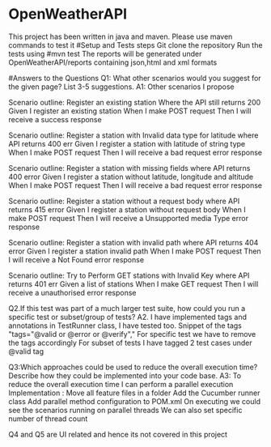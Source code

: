 # OpenWeatherAPI
This project has been written in java and maven. Please use maven commands to test it
#Setup and Tests steps
Git clone the repository
Run the tests using #mvn test
The reports will be generated under OpenWeatherAPI/reports containing json,html and xml formats


#Answers to the Questions
Q1: What other scenarios would you suggest for the given page? List 3-5 suggestions.
A1: Other scenarios I propose

Scenario outline: Register an existing station Where the API still returns 200
Given I register an existing station
When I make POST request
Then I will receive a success response 

Scenario outline: Register a station with Invalid data type for latitude where API returns 400 err
Given I register a station with latitude of string type 
When I make POST request
Then I will receive a bad request error response

Scenario outline: Register a station with missing fields where API returns 400 error
Given I register a station without latitude, longitude and altitude
When I make POST request
Then I will receive a bad request error response

Scenario outline: Register a station without a request body where API returns 415 error
Given I register a station without request body
When I make POST request
Then I will receive a Unsupported media Type error response

Scenario outline: Register a station with invalid path where API returns 404 error
Given I register a station invalid path
When I make POST request
Then I will receive a Not Found error response

Scenario outline: Try to Perform GET stations with Invalid Key where API returns 401 err
Given a list of stations
When I make GET request
Then I will receive a unauthorised error response


Q2.If this test was part of a much larger test suite, how could you run a specific test or subset/group of tests?
A2. I have implemented tags and annotations in TestRunner class, I have tested too.  Snippet of the tags "tags="@valid or @error or @verify","
For specific test we have to remove the tags accordingly
For subset of tests I have tagged 2 test cases under @valid tag

Q3:Which approaches could be used to reduce the overall execution time? Describe how they could be implemented into your code base.
A3: To reduce the overall execution time I can perform a parallel execution 
Implementation :
Move all feature files in a folder
Add the Cucumber runner class 
Add parallel method configuration to POM.xml
On executing we could see the scenarios running on  parallel threads
We can also set specific number of thread count 

Q4 and Q5 are UI related and hence its not covered in this project

